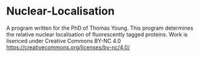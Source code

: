 # Nuclear-Localisation
A program written for the PhD of Thomas Young. This program determines the relative nuclear localisation of fluorescently tagged proteins.
Work is lisenced under Creative Commons BY-NC 4.0  https://creativecommons.org/licenses/by-nc/4.0/ 
